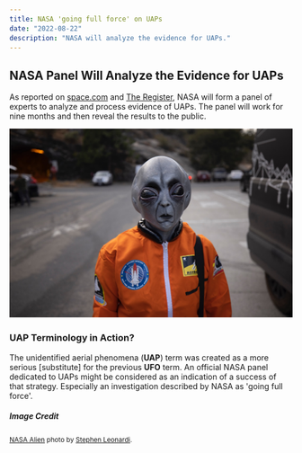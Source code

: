 ```yaml
---
title: NASA 'going full force' on UAPs
date: "2022-08-22"
description: "NASA will analyze the evidence for UAPs."
---
```


## NASA Panel Will Analyze the Evidence for UAPs

As reported on [space.com](https://www.space.com/nasa-ufo-study-progress-uap) and [The Register](https://www.theregister.com/2022/08/19/nasa_ufo_investigation/), NASA will form a panel of experts to analyze and process evidence of UAPs. The panel will work for nine months and then reveal the results to the public.

![NASA Alien](./nasa-alien.jpg)

### UAP Terminology in Action?

The unidentified aerial phenomena (**UAP**) term was created as a more serious [substitute] for the previous **UFO** term. An official NASA panel dedicated to UAPs might be considered as an indication of a success of that strategy. Especially an investigation described by NASA as 'going full force'.

##### Image Credit

<small>[NASA Alien](https://unsplash.com/photos/ljNJn0ommQ8) photo by [Stephen Leonardi](https://unsplash.com/@stephenleo1982).</small>

